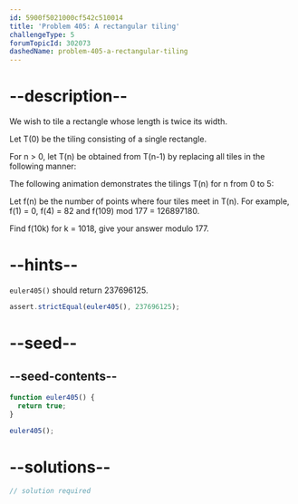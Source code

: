 ```yaml
---
id: 5900f5021000cf542c510014
title: 'Problem 405: A rectangular tiling'
challengeType: 5
forumTopicId: 302073
dashedName: problem-405-a-rectangular-tiling
---
```


# --description--

We wish to tile a rectangle whose length is twice its width.

Let T(0) be the tiling consisting of a single rectangle.

For n > 0, let T(n) be obtained from T(n-1) by replacing all tiles in the following manner:

The following animation demonstrates the tilings T(n) for n from 0 to 5:

Let f(n) be the number of points where four tiles meet in T(n). For example, f(1) = 0, f(4) = 82 and f(109) mod 177 = 126897180.

Find f(10k) for k = 1018, give your answer modulo 177.

# --hints--

`euler405()` should return 237696125.

```js
assert.strictEqual(euler405(), 237696125);
```

# --seed--

## --seed-contents--

```js
function euler405() {
  return true;
}

euler405();
```

# --solutions--

```js
// solution required
```
